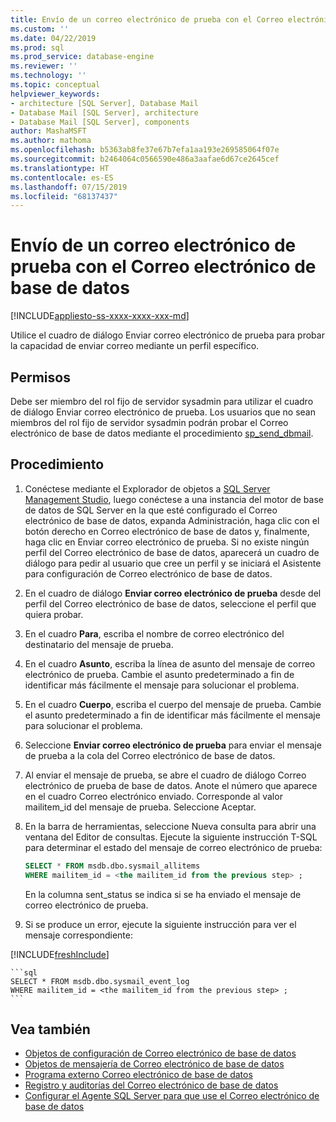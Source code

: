 ```yaml
---
title: Envío de un correo electrónico de prueba con el Correo electrónico de base de datos | Microsoft Docs
ms.custom: ''
ms.date: 04/22/2019
ms.prod: sql
ms.prod_service: database-engine
ms.reviewer: ''
ms.technology: ''
ms.topic: conceptual
helpviewer_keywords:
- architecture [SQL Server], Database Mail
- Database Mail [SQL Server], architecture
- Database Mail [SQL Server], components
author: MashaMSFT
ms.author: mathoma
ms.openlocfilehash: b5363ab8fe37e67b7efa1aa193e269585064f07e
ms.sourcegitcommit: b2464064c0566590e486a3aafae6d67ce2645cef
ms.translationtype: HT
ms.contentlocale: es-ES
ms.lasthandoff: 07/15/2019
ms.locfileid: "68137437"
---
```

# <a name="send-a-test-email-with-database-mail"></a>Envío de un correo electrónico de prueba con el Correo electrónico de base de datos  
[!INCLUDE[appliesto-ss-xxxx-xxxx-xxx-md](../../includes/appliesto-ss-xxxx-xxxx-xxx-md.md)]

Utilice el cuadro de diálogo Enviar correo electrónico de prueba para probar la capacidad de enviar correo mediante un perfil específico.

## <a name="permissions"></a>Permisos

Debe ser miembro del rol fijo de servidor sysadmin para utilizar el cuadro de diálogo Enviar correo electrónico de prueba. Los usuarios que no sean miembros del rol fijo de servidor sysadmin podrán probar el Correo electrónico de base de datos mediante el procedimiento [sp_send_dbmail](../system-stored-procedures/sp-send-dbmail-transact-sql.md).

## <a name="procedure"></a>Procedimiento

1. Conéctese mediante el Explorador de objetos a [SQL Server Management Studio](../../ssms/download-sql-server-management-studio-ssms.md), luego conéctese a una instancia del motor de base de datos de SQL Server en la que esté configurado el Correo electrónico de base de datos, expanda Administración, haga clic con el botón derecho en Correo electrónico de base de datos y, finalmente, haga clic en Enviar correo electrónico de prueba. Si no existe ningún perfil del Correo electrónico de base de datos, aparecerá un cuadro de diálogo para pedir al usuario que cree un perfil y se iniciará el Asistente para configuración de Correo electrónico de base de datos.
1. En el cuadro de diálogo **Enviar correo electrónico de prueba** desde <instance name> del perfil del Correo electrónico de base de datos, seleccione el perfil que quiera probar.
1. En el cuadro **Para**, escriba el nombre de correo electrónico del destinatario del mensaje de prueba.
1. En el cuadro **Asunto**, escriba la línea de asunto del mensaje de correo electrónico de prueba. Cambie el asunto predeterminado a fin de identificar más fácilmente el mensaje para solucionar el problema.
1. En el cuadro **Cuerpo**, escriba el cuerpo del mensaje de prueba. Cambie el asunto predeterminado a fin de identificar más fácilmente el mensaje para solucionar el problema.
1. Seleccione **Enviar correo electrónico de prueba** para enviar el mensaje de prueba a la cola del Correo electrónico de base de datos.
1. Al enviar el mensaje de prueba, se abre el cuadro de diálogo Correo electrónico de prueba de base de datos. Anote el número que aparece en el cuadro Correo electrónico enviado. Corresponde al valor mailitem_id del mensaje de prueba. Seleccione Aceptar.
1. En la barra de herramientas, seleccione Nueva consulta para abrir una ventana del Editor de consultas. Ejecute la siguiente instrucción T-SQL para determinar el estado del mensaje de correo electrónico de prueba:

    ```sql
    SELECT * FROM msdb.dbo.sysmail_allitems 
    WHERE mailitem_id = <the mailitem_id from the previous step> ;
    ```

    En la columna sent_status se indica si se ha enviado el mensaje de correo electrónico de prueba.

1. Si se produce un error, ejecute la siguiente instrucción para ver el mensaje correspondiente:

[!INCLUDE[freshInclude](../../includes/paragraph-content/fresh-note-steps-feedback.md)]

    ```sql
    SELECT * FROM msdb.dbo.sysmail_event_log 
    WHERE mailitem_id = <the mailitem_id from the previous step> ;
    ```


##  <a name="RelatedContent"></a> Vea también 
  
-   [Objetos de configuración de Correo electrónico de base de datos](../../relational-databases/database-mail/database-mail-configuration-objects.md)
-   [Objetos de mensajería de Correo electrónico de base de datos](../../relational-databases/database-mail/database-mail-messaging-objects.md)
-   [Programa externo Correo electrónico de base de datos](../../relational-databases/database-mail/database-mail-external-program.md)
-   [Registro y auditorías del Correo electrónico de base de datos](../../relational-databases/database-mail/database-mail-log-and-audits.md)
-   [Configurar el Agente SQL Server para que use el Correo electrónico de base de datos](../../relational-databases/database-mail/configure-sql-server-agent-mail-to-use-database-mail.md)
  
  

